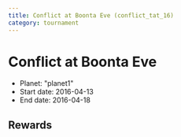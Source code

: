 ```yaml
---
title: Conflict at Boonta Eve (conflict_tat_16)
category: tournament
---
```

# Conflict at Boonta Eve

  * Planet: "planet1"
  * Start date: 2016-04-13
  * End date: 2016-04-18

## Rewards

